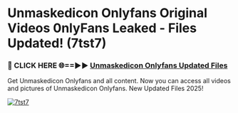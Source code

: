 # Unmaskedicon Onlyfans Original Videos 0nlyFans Leaked - Files Updated! (7tst7)

<h3>🔴 CLICK HERE 🌐==►► <a href="https://tinyurl.com/2m67pmp6" rel="nofollow">Unmaskedicon Onlyfans Updated Files</a></h3>

Get Unmaskedicon Onlyfans and all content. Now you can access all videos and pictures of Unmaskedicon Onlyfans. New Updated Files 2025!

[![7tst7](https://i.imgur.com/H4QAA4z.gif)](https://tinyurl.com/2m67pmp6)